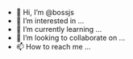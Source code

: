 - 👋 Hi, I’m @bossjs
- 👀 I’m interested in ...
- 🌱 I’m currently learning ...
- 💞️ I’m looking to collaborate on ...
- 📫 How to reach me ...

<!---
bossjs/bossjs is a ✨ special ✨ repository because its `README.md` (this file) appears on your GitHub profile.
You can click the Preview link to take a look at your changes.
--->
